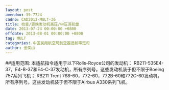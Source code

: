 ```yaml
---
layout: post
amendno: 39-7724
cadno: CAD2013-MULT-36
title: 检查/更换发动机高压/中压涡轮盘
date: 2013-07-24 00:00:00 +0800
effdate: 2013-08-01 00:00:00 +0800
tag: MULT
categories: 中国民用航空局航空器适航审定司
author: 金奕山
---
```


##适用范围:
本适航指令适用于以下Rolls-Royce公司的发动机：
RB211-535E4-37，E4-B-37和E4-C-37发动机，所有序列号。这些发动机装于但不限于Boeing 757系列飞机；
RB211 Trent 768-60，772-60，772B-60和772C-60发动机，所有序列号。这些发动机装于但不限于Airbus A330系列飞机。

